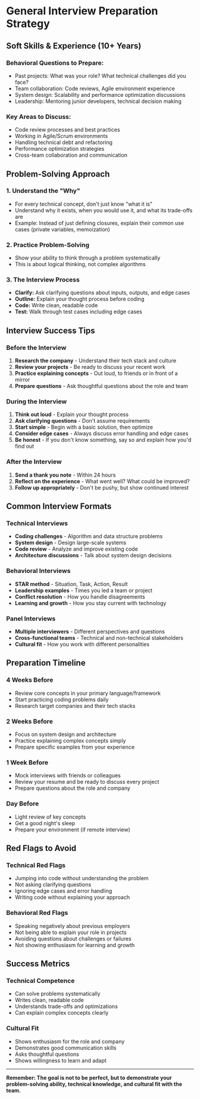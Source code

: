 # General Interview Preparation Strategy

## Soft Skills & Experience (10+ Years)

### Behavioral Questions to Prepare:
- Past projects: What was your role? What technical challenges did you face?
- Team collaboration: Code reviews, Agile environment experience
- System design: Scalability and performance optimization discussions
- Leadership: Mentoring junior developers, technical decision making

### Key Areas to Discuss:
- Code review processes and best practices
- Working in Agile/Scrum environments
- Handling technical debt and refactoring
- Performance optimization strategies
- Cross-team collaboration and communication

## Problem-Solving Approach

### 1. Understand the "Why"
- For every technical concept, don't just know "what it is"
- Understand why it exists, when you would use it, and what its trade-offs are
- Example: Instead of just defining closures, explain their common use cases (private variables, memoization)

### 2. Practice Problem-Solving
- Show your ability to think through a problem systematically
- This is about logical thinking, not complex algorithms

### 3. The Interview Process
- **Clarify:** Ask clarifying questions about inputs, outputs, and edge cases
- **Outline:** Explain your thought process before coding
- **Code:** Write clean, readable code
- **Test:** Walk through test cases including edge cases

## Interview Success Tips

### Before the Interview
1. **Research the company** - Understand their tech stack and culture
2. **Review your projects** - Be ready to discuss your recent work
3. **Practice explaining concepts** - Out loud, to friends or in front of a mirror
4. **Prepare questions** - Ask thoughtful questions about the role and team

### During the Interview
1. **Think out loud** - Explain your thought process
2. **Ask clarifying questions** - Don't assume requirements
3. **Start simple** - Begin with a basic solution, then optimize
4. **Consider edge cases** - Always discuss error handling and edge cases
5. **Be honest** - If you don't know something, say so and explain how you'd find out

### After the Interview
1. **Send a thank you note** - Within 24 hours
2. **Reflect on the experience** - What went well? What could be improved?
3. **Follow up appropriately** - Don't be pushy, but show continued interest

## Common Interview Formats

### Technical Interviews
- **Coding challenges** - Algorithm and data structure problems
- **System design** - Design large-scale systems
- **Code review** - Analyze and improve existing code
- **Architecture discussions** - Talk about system design decisions

### Behavioral Interviews
- **STAR method** - Situation, Task, Action, Result
- **Leadership examples** - Times you led a team or project
- **Conflict resolution** - How you handle disagreements
- **Learning and growth** - How you stay current with technology

### Panel Interviews
- **Multiple interviewers** - Different perspectives and questions
- **Cross-functional teams** - Technical and non-technical stakeholders
- **Cultural fit** - How you work with different personalities

## Preparation Timeline

### 4 Weeks Before
- Review core concepts in your primary language/framework
- Start practicing coding problems daily
- Research target companies and their tech stacks

### 2 Weeks Before
- Focus on system design and architecture
- Practice explaining complex concepts simply
- Prepare specific examples from your experience

### 1 Week Before
- Mock interviews with friends or colleagues
- Review your resume and be ready to discuss every project
- Prepare questions about the role and company

### Day Before
- Light review of key concepts
- Get a good night's sleep
- Prepare your environment (if remote interview)

## Red Flags to Avoid

### Technical Red Flags
- Jumping into code without understanding the problem
- Not asking clarifying questions
- Ignoring edge cases and error handling
- Writing code without explaining your approach

### Behavioral Red Flags
- Speaking negatively about previous employers
- Not being able to explain your role in projects
- Avoiding questions about challenges or failures
- Not showing enthusiasm for learning and growth

## Success Metrics

### Technical Competence
- Can solve problems systematically
- Writes clean, readable code
- Understands trade-offs and optimizations
- Can explain complex concepts clearly

### Cultural Fit
- Shows enthusiasm for the role and company
- Demonstrates good communication skills
- Asks thoughtful questions
- Shows willingness to learn and adapt

---

**Remember: The goal is not to be perfect, but to demonstrate your problem-solving ability, technical knowledge, and cultural fit with the team.**
